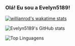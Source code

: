 ### Olá! Eu sou a Evelyn5189!
[![willianrod's wakatime stats](https://github-readme-stats.vercel.app/api/wakatime?username=willianrod)](https://github.com/anuraghazra/github-readme-stats)


![Evelyn5189's GitHub stats](https://github-readme-stats.vercel.app/api?username=Evelyn5189&theme=dark&show_icons=true)

![Top Linguagens](https://github-readme-stats.vercel.app/api/top-langs/?username=Evelyn5189&theme=dark&show_icons=true)
